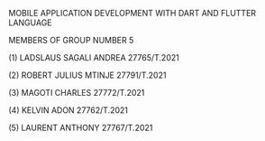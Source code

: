 MOBILE APPLICATION DEVELOPMENT WITH DART AND FLUTTER LANGUAGE

 MEMBERS OF GROUP NUMBER 5

   (1) LADSLAUS SAGALI ANDREA 27765/T.2021
   
   (2) ROBERT JULIUS MTINJE   27791/T.2021
   
   (3) MAGOTI CHARLES         27772/T.2021
   
   (4) KELVIN ADON            27762/T.2021
   
   (5) LAURENT ANTHONY        27767/T.2021
